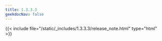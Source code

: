 ```yaml
---
title: 1.3.3.3
geekdocNav: false
---
```

{{< include file="/static/_includes/1.3.3.3/release_note.html" type="html" >}}